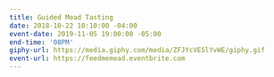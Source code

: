 ```yaml
---
title: Guided Mead Tasting
date: 2018-10-22 10:10:00 -04:00
event-date: 2019-11-05 19:00:00 -05:00
end-time: '08PM'
giphy-url: https://media.giphy.com/media/ZFJYcVE5lYvWE/giphy.gif
event-url: https://feedmemead.eventbrite.com
---
```


